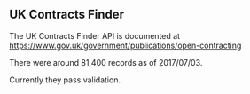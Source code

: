 ## UK Contracts Finder

The UK Contracts Finder API is documented at https://www.gov.uk/government/publications/open-contracting

There were around 81,400 records as of 2017/07/03.

Currently they pass validation.
